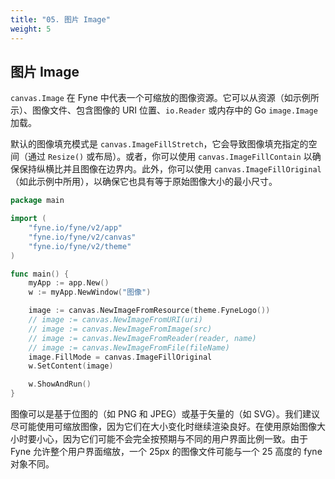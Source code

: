 ```yaml
---
title: "05. 图片 Image"
weight: 5
---
```


## 图片 Image

`canvas.Image` 在 Fyne 中代表一个可缩放的图像资源。它可以从资源（如示例所示）、图像文件、包含图像的 URI 位置、`io.Reader` 或内存中的 Go `image.Image` 加载。

默认的图像填充模式是 `canvas.ImageFillStretch`，它会导致图像填充指定的空间（通过 `Resize()` 或布局）。或者，你可以使用 `canvas.ImageFillContain` 以确保保持纵横比并且图像在边界内。此外，你可以使用 `canvas.ImageFillOriginal`（如此示例中所用），以确保它也具有等于原始图像大小的最小尺寸。

```go
package main

import (
	"fyne.io/fyne/v2/app"
	"fyne.io/fyne/v2/canvas"
	"fyne.io/fyne/v2/theme"
)

func main() {
	myApp := app.New()
	w := myApp.NewWindow("图像")

	image := canvas.NewImageFromResource(theme.FyneLogo())
	// image := canvas.NewImageFromURI(uri)
	// image := canvas.NewImageFromImage(src)
	// image := canvas.NewImageFromReader(reader, name)
	// image := canvas.NewImageFromFile(fileName)
	image.FillMode = canvas.ImageFillOriginal
	w.SetContent(image)

	w.ShowAndRun()
}
```

图像可以是基于位图的（如 PNG 和 JPEG）或基于矢量的（如 SVG）。我们建议尽可能使用可缩放图像，因为它们在大小变化时继续渲染良好。在使用原始图像大小时要小心，因为它们可能不会完全按预期与不同的用户界面比例一致。由于 Fyne 允许整个用户界面缩放，一个 25px 的图像文件可能与一个 25 高度的 fyne 对象不同。
